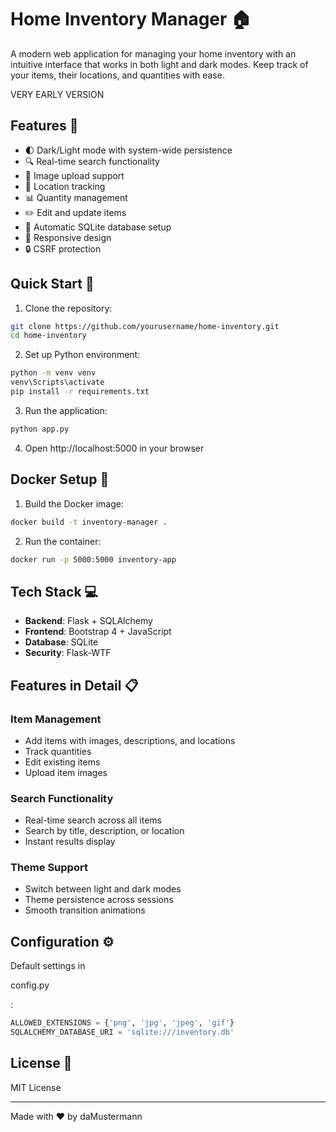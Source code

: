 # Home Inventory Manager 🏠

A modern web application for managing your home inventory with an intuitive interface that works in both light and dark modes. Keep track of your items, their locations, and quantities with ease.

VERY EARLY VERSION

## Features 🚀

- 🌓 Dark/Light mode with system-wide persistence
- 🔍 Real-time search functionality
- 📸 Image upload support
- 📍 Location tracking
- 📊 Quantity management
- ✏️ Edit and update items
- 💾 Automatic SQLite database setup
- 📱 Responsive design
- 🔒 CSRF protection

## Quick Start 🎯

1. Clone the repository:
```bash
git clone https://github.com/yourusername/home-inventory.git
cd home-inventory
```

2. Set up Python environment:
```bash
python -m venv venv
venv\Scripts\activate
pip install -r requirements.txt
```

3. Run the application:
```bash
python app.py
```

4. Open http://localhost:5000 in your browser

## Docker Setup 🐳

1. Build the Docker image:
```bash
docker build -t inventory-manager .
```

2. Run the container:
```bash
docker run -p 5000:5000 inventory-app
```

## Tech Stack 💻

- **Backend**: Flask + SQLAlchemy
- **Frontend**: Bootstrap 4 + JavaScript
- **Database**: SQLite
- **Security**: Flask-WTF

## Features in Detail 📋

### Item Management
- Add items with images, descriptions, and locations
- Track quantities
- Edit existing items
- Upload item images

### Search Functionality
- Real-time search across all items
- Search by title, description, or location
- Instant results display

### Theme Support
- Switch between light and dark modes
- Theme persistence across sessions
- Smooth transition animations

## Configuration ⚙️

Default settings in 

config.py

:
```python
ALLOWED_EXTENSIONS = {'png', 'jpg', 'jpeg', 'gif'}
SQLALCHEMY_DATABASE_URI = 'sqlite:///inventory.db'
```

## License 📄

MIT License

---
Made with ❤️ by daMustermann